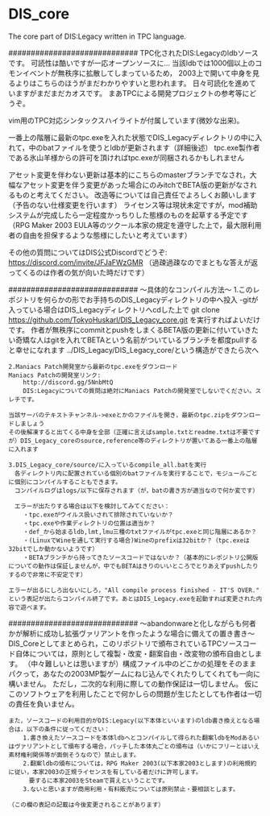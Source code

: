 # DIS_core
The core part of DIS:Legacy written in TPC language.

############################# 
TPC化されたDIS:Legacyのldbソースです。 可読性は酷いですが一応オープンソースに… 
当該ldbでは1000個以上のコモンイベントが無秩序に拡散してしまっているため， 2003上で開いて中身を見るよりはこちらのほうがまだわかりやすいと思われます。
日々可読化を進めていますがまだまだカオスです。
まあTPCによる開発プロジェクトの参考等にどうぞ。

vim用のTPC対応シンタックスハイライトが付属しています(微妙な出来)。

一番上の階層に最新のtpc.exeを入れた状態でDIS_Legacyディレクトリの中に入れて，中のbatファイルを使うとldbが更新されます（詳細後述）
tpc.exe製作者である氷山羊様からの許可を頂ければtpc.exeが同梱されるかもしれません

アセット変更を伴わない更新は基本的にこちらのmasterブランチでなされ，大幅なアセット変更を伴う変更があった場合にのみitchでBETA版の更新がなされるものと考えてください。
改造等については自己責任でよろしくお願いします（予告のない仕様変更を行います）
ライセンス等は現状未定ですが，mod補助システムが完成したら一定程度かっちりした態様のものを起草する予定です
（RPG Maker 2003 EULA等のツクール本家の規定を遵守した上で，最大限利用者の自由を担保するような態様にしたいと考えています）

その他の質問についてはDIS公式Discordでどうぞ:
	https://discord.com/invite/JFJaFWzGMR
	（過疎過疎なのでまともな答えが返ってくるのは作者の気が向いた時だけです）

#############################
～具体的なコンパイル方法～
	1.このレポジトリを何らかの形でお手持ちのDIS_Legacyディレクトリの中へ投入
		-gitが入っている場合はDIS_Legacyディレクトリへcdした上で
		 git clone https://github.com/TokyoHuskarl/DIS_Legacy_core.git
		 を実行すればよいだけです。
		 作者が無秩序にcommitとpushをしまくるBETA版の更新に付いていきたい奇矯な人はgitを入れてBETAという名前がついているブランチを都度pullすると幸せになれます
	../DIS_Legacy/DIS_Legacy_core/という構造ができたら次へ

	2.Maniacs Patch開発室から最新のtpc.exeをダウンロード
	Maniacs Patchの開発室リンク:
		http://discord.gg/5NnbMtQ
		DIS:Legacyについての質問は絶対にManiacs Patchの開発室でしないでください。スレチです。

	当該サーバのテキストチャンネル->exeとかのファイルを開き，最新のtpc.zipをダウンロードしましょう
	その後解凍すると出てくる中身を全部（正確に言えばsample.txtとreadme.txtは不要ですが）DIS_Legacy_coreのsource,reference等のディレクトリが置いてある一番上の階層に入れます

	3.DIS_Legacy_core/source/に入っているcompile_all.batを実行
	　各ディレクトリ内に配置されている個別のbatファイルを実行することで，モジュールごとに個別にコンパイルすることもできます。
	　コンパイルログはlogs/以下に保存されます（が，batの書き方が適当なので何か変です）

	　エラーが出たりする場合は以下を検討してみてください：
		・tpc.exeがウイルス扱いされて排除されていないか？
		・tpc.exeや作業ディレクトリの位置は適当か？
		・def_から始まるldb,lmt,lmu三種のtxtファイルがtpc.exeと同じ階層にあるか？
		・(LinuxでWineを通して実行する場合)Wineのprefixは32bitか？（tpc.exeは32bitでしか動かないようです）
		・BETAブランチから持ってきたソースコードではないか？（基本的にレポジトリ公開版についての動作は保証しませんが，中でもBETAはきりのいいところでとりあえずpushしたりするので非常に不安定です）
	
	エラーが出るにしろ出ないにしろ，"All compile process finished - IT'S OVER."
	という表記が出たらコンパイル終了です。あとはDIS_Legacy.exeを起動すれば変更された内容で遊べます。

	
#############################
～abandonwareと化しながらも何者かが解析に成功し拡張ヴァリアントを作ったような場合に備えての置き書き～
	DIS_Coreとしてまとめられ，このリポジトリで頒布されているTPCソースコード自体については，原則として複製・改変・翻案自由・改変物の頒布自由とします。
	（中々難しいとは思いますが）構成ファイル中のどこかの処理をそのままパクって，あなたの2003MP製ゲームにねじ込んでくれたりしてくれても一向に構いません。
	ただし，二次的な利用に際しての動作保証は一切しません。
	仮にこのソフトウェアを利用したことで何かしらの問題が生じたとしても作者は一切の責任を負いません。

	また，ソースコードの利用目的がDIS:Legacy(以下本体といいます)のldb書き換えとなる場合は，以下の条件に従ってください：
		1.書き換えたソースコードを本体ldbへとコンパイルして得られた翻案ldbをModあるいはヴァリアントとして頒布する場合，パッチした本体丸ごとの頒布は（いかにフリーとはいえ素材権利関係等が面倒そうなので）禁止します。
		2.翻案ldbの頒布については，RPG Maker 2003(以下本家2003とします)の利用規約に従い，本家2003の正規ライセンスを有している者だけに許可します。
		　要するに本家2003をSteamで買えということです。
		3.ないと思いますが商用利用・有料販売については原則禁止・要相談とします。

	（この欄の表記の記載は今後変更されることがあります）
